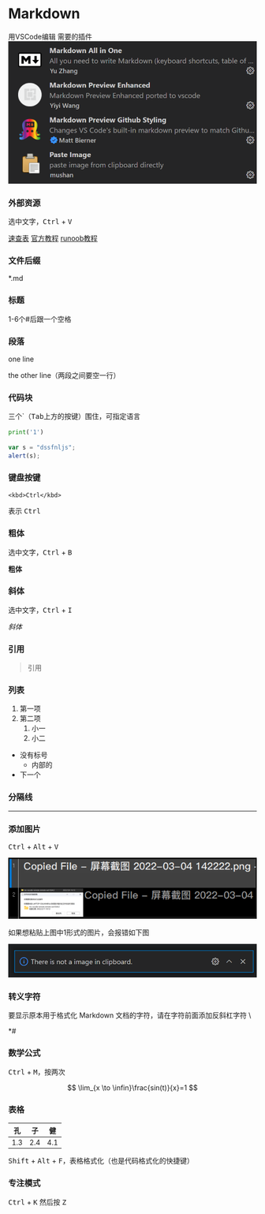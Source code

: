 # Markdown

用VSCode编辑
需要的插件
![](2022-07-26-17-41-05.png)

### 外部资源

选中文字，<kbd>Ctrl</kbd> + <kbd>V</kbd>

[速查表](https://markdown.com.cn/cheat-sheet.html#%E6%80%BB%E8%A7%88)
[官方教程](https://markdown.com.cn/basic-syntax/)
[runoob教程](https://www.runoob.com/markdown/md-tutorial.html)

### 文件后缀

*.md

### 标题

1-6个#后跟一个空格

### 段落

one line

the other line（两段之间要空一行）



### 代码块

三个`（<kbd>Tab</kbd>上方的按键）围住，可指定语言

```python
print('1')
```

```javascript
var s = "dssfnljs";
alert(s);
```

### 键盘按键

```
<kbd>Ctrl</kbd>
```

表示 <kbd>Ctrl</kbd>  

### 粗体

选中文字，<kbd>Ctrl</kbd> + <kbd>B</kbd>

**粗体**

### 斜体

选中文字，<kbd>Ctrl</kbd> + <kbd>I</kbd>

*斜体*

### 引用

> 引用 

### 列表

1. 第一项
2. 第二项
   1. 小一
   2. 小二
   
- 没有标号
  - 内部的
- 下一个

### 分隔线

---

### 添加图片

<kbd>Ctrl</kbd> + <kbd>Alt</kbd> + <kbd>V</kbd>

![](2022-07-26-17-48-59.png)

如果想粘贴上图中1形式的图片，会报错如下图

![](2022-07-26-17-50-31.png)

### 转义字符

要显示原本用于格式化 Markdown 文档的字符，请在字符前面添加反斜杠字符 \

\*\#

### 数学公式

<kbd>Ctrl</kbd> + <kbd>M</kbd>，按两次

$$
\lim_{x \to \infin}\frac{sin(t)}{x}=1
$$

### 表格

| 孔  | 子  | 健  |
| --- | --- | --- |
| 1.3 | 2.4 | 4.1 |

<kbd>Shift</kbd> + <kbd>Alt</kbd> + <kbd>F</kbd>，表格格式化（也是代码格式化的快捷键）

 ### 专注模式

 <kbd>Ctrl</kbd> + <kbd>K</kbd> 然后按 <kbd>Z</kbd>

